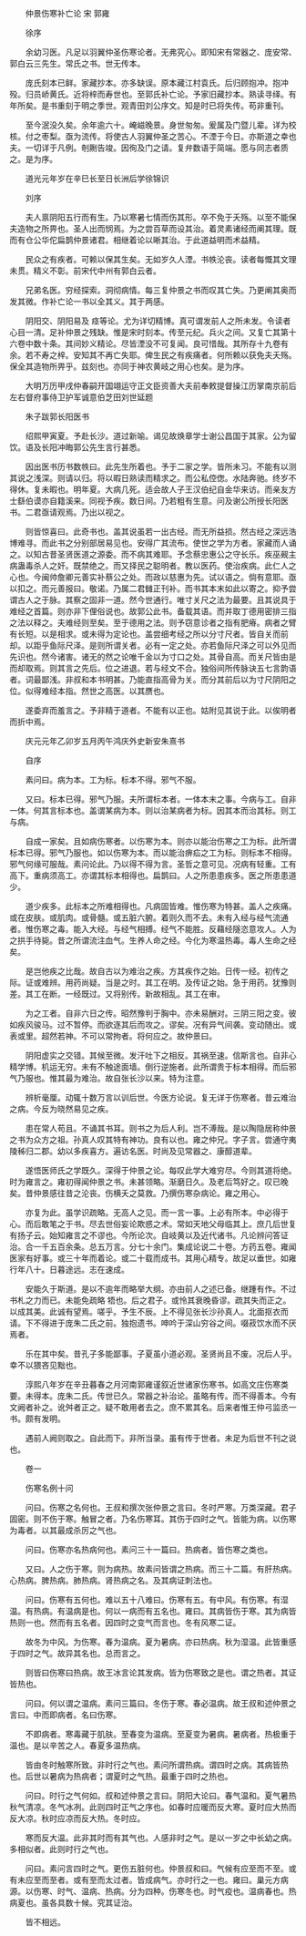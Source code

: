 <!-- { "loadSidebar": true } -->


　　仲景伤寒补亡论 宋 郭雍

　　徐序

　　余幼习医。凡足以羽翼仲圣伤寒论者。无弗究心。即知宋有常器之、庞安常、郭白云三先生。常氏之书。世无传本。

　　庞氏刻本已鲜。家藏抄本。亦多缺误。原本藏江村袁氏。后归顾抱冲。抱冲殁。归员峤黄氏。近将梓而寿世也。至郭氏补亡论。予家旧藏抄本。熟读寻绎。有年所矣。是书重刻于明之季世。观青田刘公序文。知是时已将失传。苟非重刊。

　　至今泯没久矣。余年逾六十。崦嵫晚景。身世匆匆。爰属及门暨儿辈。详为校核。付之枣梨。亟为流传。将使古人羽翼仲圣之苦心。不湮于今日。亦斯道之幸也夫。一切详于凡例。剞劂告竣。因徇及门之请。复弁数语于简端。愿与同志者质之。是为序。

　　道光元年岁在辛巳长至日长洲后学徐锦识

　　刘序

　　夫人禀阴阳五行而有生。乃以寒暑七情而伤其形。卒不免于夭殇。以至不能保夫造物之所畀也。圣人出而悯焉。为之尝百草而设其治。着灵素诸经而阐其理。既而有仓公华佗扁鹊仲景诸君。相继着论以晰其治。于此道益明而术益精。

　　民众之有疾者。可赖以保其生矣。无如岁久人湮。书帙沦丧。读者每慨其文理未贯。精义不彰。前宋代中州有郭白云者。

　　兄弟名医。穷经探索。洞彻病情。每三复仲景之书而叹其亡失。乃更阐其奥而发其微。作补亡论一书以全其义。其于两感。

　　阴阳交、阴阳易及 痉等论。尤为详切精博。真可谓发前人之所未发。令读者心目一清。足补仲景之残缺。惟是宋时刻本。传至元纪。兵火之间。又复亡其第十六卷中数十条。其间妙义精论。尽皆湮没不可复闻。良可惜哉。其所存十九卷有余。若不寿之梓。安知其不再亡失耶。俾生民之有疾痛者。何所赖以获免夫夭殇。保全其造物所畀乎。兹刻也。亦同于神农黄岐之用心也矣。是为序。

　　大明万历甲戌仲春嗣开国翊运守正文臣资善大夫前奉敕提督操江历掌南京前后左右督府事侍卫护军诚意伯芝田刘世延题

　　朱子跋郭长阳医书

　　绍熙甲寅夏。予赴长沙。道过新喻。谒见故焕章学士谢公昌国于其家。公为留饮。语及长阳冲晦郭公先生言行甚悉。

　　因出医书历书数帙曰。此先生所着也。予于二家之学。皆所未习。不能有以测其说之浅深。则请以归。将以暇日熟读而精求之。而公私倥偬。水陆奔驰。终岁不得休。复未暇也。明年夏。大病几死。适会故人子王汉伯纪自金华来访。而亲友方士繇伯谟亦自籍溪来。同视予疾。数日间。乃若粗有生意。问及谢公所授长阳医书。二君亟请观焉。乃出以视之。

　　则皆惊喜曰。此奇书也。盖其说虽若一出古经。而无所益损。然古经之深远浩博难寻。而此书之分别部居易见也。安得广其流布。使世之学为方者。家藏而人诵之。以知古昔圣贤医道之源委。而不病其难耶。予念蔡忠惠公之守长乐。疾巫觋主病蛊毒杀人之奸。既禁绝之。而又择民之聪明者。教以医药。使治疾病。此仁人之心也。今闽帅詹卿元善实补蔡公之处。而政以慈惠为先。试以语之。倘有意耶。亟以扣之。而元善报曰。敬诺。乃属二君雠正刊补。而书其本末如此以寄之。抑予尝谓古人之于脉。其察之固非一道。然今世通行。唯寸关尺之法为最要。且其说具于难经之首篇。则亦非下俚俗说也。故郭公此书。备载其语。而并取丁德用密排三指之法以释之。夫难经则至矣。至于德用之法。则予窃意诊者之指有肥瘠。病者之臂有长短。以是相求。或未得为定论也。盖尝细考经之所以分寸尺者。皆自关而前却。以距乎鱼际尺泽。是则所谓关者。必有一定之处。亦若鱼际尺泽之可以外见而先识也。然今诸害。诸无的然之论唯千金以为寸口之处。其骨自高。而关尺皆由是而却取焉。则其言之先后。位之进退。若与经文不合。独俗间所传脉诀五七言韵语者。词最鄙浅。非叔和本书明甚。乃能直指高骨为关。而分其前后以为寸尺阴阳之位。似得难经本指。然世之高医。以其赝也。

　　遂委弃而羞言之。予非精于道者。不能有以正也。姑附见其说于此。以俟明者而折中焉。

　　庆元元年乙卯岁五月丙午鸿庆外史新安朱熹书

　　自序

　　素问曰。病为本。工为标。标本不得。邪气不服。

　　又曰。标本已得。邪气乃服。夫所谓标本者。一体本末之事。今病与工。自非一体。何其言标本也。盖谓某病为本。则以治某病者为标。因其本而治其标。则工与病。

　　自成一家矣。且如病伤寒者。以伤寒为本。则亦以能治伤寒之工为标。此所谓标本已得。邪气乃服也。如以伤寒为本。而以能治痹疝之工为标。则标本不相得。邪气何缘可服哉。素问论此。乃以得不得为言。圣哲之意可见。况病有轻重。工有高下。重病须高工。亦谓其标本相得也。扁鹊曰。人之所患患疾多。医之所患患道少。

　　道少疾多。此标本之所难相得也。凡病固皆难。惟伤寒为特甚。盖人之疾痛。或在皮肤。或肌肉。或骨髓。或五脏六腑。着则久而不去。未有入经与经气流通者。惟伤寒之毒。能入大经。与经气相搏。经气不能胜。反藉经隧恣意攻人。人为之拱手待毙。昔之所谓流注血气。生养人命之经。今化为寒温热毒。毒人生命之经矣。

　　是岂他疾之比哉。故自古以为难治之疾。方其疾作之始。日传一经。初传之际。证或难辨。用药尚疑。当是之时。其工在明。及传证之始。急于用药。犹豫则差。其工在断。一经既过。又将别传。新故相乱。其工在审。

　　为之工者。自非六日之传。昭然豫判于胸中。亦未易酬对。三阴三阳之变。彼如疾风骏马。过不暂停。而欲逐其后而攻之。谬矣。况有异气间袭。变动随出。或表或里。超然若神。不可以常拘者。将何应之。故仲景曰。

　　阴阳虚实之交错。其候至微。发汗吐下之相反。其祸至速。信斯言也。自非心精学博。机运无穷。未有不触途面墙。倒行逆施者。此所谓贵于标本相得。而后邪气乃服也。惟其最为难治。故自张长沙以来。特为注意。

　　辨析毫厘。动辄十数万言以训后世。今医方论说。复无详于伤寒者。昔云难治之病。今反为晓然易见之疾。

　　患在常人苟且。不诵其书耳。则书之为后人利。岂不溥哉。是以陶隐居称仲景之书为众方之祖。孙真人叹其特有神功。良有以也。雍之仲兄。字子言。尝通守夷陵秭归二郡。幼以多疾喜方。遍访名医。时尚及见常器之、康醇道辈。

　　遂悟医师氏之学既久。深得于仲景之论。每叹此学大难穷尽。今则其道将绝。时为雍言之。雍初得闻仲景之书。未甚领略。渐磨日久。及老后笃好之。叹已晚矣。昔仲景感往昔之沦丧。伤横夭之莫救。乃撰伤寒杂病论。雍之用心。

　　亦复为此。虽学识疏略。无高人之见。而一言一事。上必有所本。中必得于心。而后敢笔之于书。尽去世俗妄论欺惑之术。常如天地父母临其上。庶几后世复有扬子云。始知雍言之不谬也。今所论次。自岐黄以及近代诸书。凡论辨问答证治。合一千五百余条。总五万言。分七十余门。集成论说二十卷。方药五卷。雍闻医家有好事。或三十年而着论。或二十载而成书。其用心精专。故足以垂世。如雍行年八十。日暮途远。志在速成。

　　安能久于斯道。是以不逾年而略举大纲。亦由前人之述已备。继踵有作。不过书札之力而已。未能免疏略 牾也。后之君子。或怜其衰晚昏谬。疏其失而正之。以成其美。此诚有望焉。嗟乎。予生不辰。上不得见张长沙孙真人。北面抠衣而请。下不得进于庞朱二氏之前。独抱遗书。呻吟于深山穷谷之间。啜菽饮水而不厌焉者。

　　乐在其中矣。昔孔子多能鄙事。子夏虽小道必观。圣贤尚且不废。况后人乎。幸不以猥吝见黜也。

　　淳熙八年岁在辛丑暮春之月河南郭雍谨叙近世诸家伤寒书。如高文庄伤寒类要。未得本。庞朱二氏。传世已久。常器之补治论。虽略有传。而不得善本。今有文阙者补之。讹舛者正之。疑不敢用者去之。庶不累其名。后来者惟王仲弓监丞一书。颇有发明。

　　遇前人阙则取之。自此而下。非所当录。虽有传于世者。未足为后世不刊之说也。

　　卷一

　　伤寒名例十问

　　问曰。伤寒之名何也。王叔和撰次张仲景之言曰。冬时严寒。万类深藏。君子固密。则不伤于寒。触冒之者。乃名伤寒耳。其伤于四时之气。皆能为病。以伤寒为毒者。以其最成杀厉之气也。

　　问曰。伤寒亦名热病何也。素问三十一篇曰。热病者。皆伤寒之类也。

　　又曰。人之伤于寒。则为病热。故素问皆谓之热病。而三十二篇。有肝热病。心热病。脾热病。肺热病。肾热病之名。及其病证刺法也。

　　问曰。伤寒有五何也。难以五十八难曰。伤寒有五。有中风。有伤寒。有湿温。有热病。有温病是也。何以一病而有五名也。雍曰。其病皆伤于寒。其为病皆热则一也。然而有五名者。因四时之变气而言也。冬有风寒二证。

　　故冬为中风。为伤寒。春为温病。夏为暑病。亦曰热病。秋为湿温。此皆重感于四时之气。故异其名也。总而言之。

　　则皆曰伤寒曰热病。故王冰言论其发病。皆为伤寒致之是也。谓之热者。其证皆热也。

　　问曰。何以谓之温病。素问三篇曰。冬伤于寒。春必温病。故王叔和述仲景之言曰。中而即病者。名曰伤寒。

　　不即病者。寒毒藏于肌肤。至春变为温病。至夏变为暑病。暑病者。热极重于温也。是以辛苦之人。春夏多温热病。

　　皆由冬时触寒所致。非时行之气也。素问所谓热病。谓四时之病。其病皆热也。后世以暑病为热病者；谓夏时之气热。最重于四时之热也。

　　问曰。时行之气何如。叔和述仲景之言曰。阴阳大论曰。春气温和。夏气暑热秋气清凉。冬气冰冽。此则四时正气之序也。如春时应暖而反大寒。夏时应大热而反大凉。秋时应凉而反大热。冬时应。

　　寒而反大温。此非其时而有其气也。人感非时之气。是以一岁之中长幼之病。多相似者。此则时行之气也。

　　问曰。素问言四时之气。更伤五脏何也。仲景叔和曰。气候有应至而不至。或有未应至而至者。或有至而太过者。皆成病气。亦时行之一也。雍曰。巢元方病源。以伤寒、时气、温病、热病。分为四种。伤寒冬也。时气疫也。温病春也。热病夏也。虽各具数十候。究其证治。

　　皆不相远。

